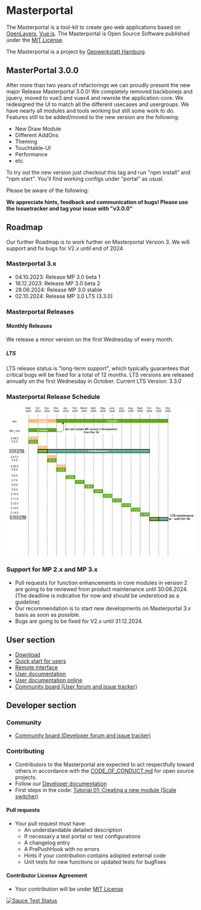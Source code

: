 # Masterportal

The Masterportal is a tool-kit to create geo web applications based on [OpenLayers](https://openlayers.org), [Vue.js](https://vuejs.org/). The Masterportal is Open Source Software published under the [MIT License](https://bitbucket.org/geowerkstatt-hamburg/masterportal/src/dev_vue/License.txt).

The Masterportal is a project by [Geowerkstatt Hamburg](https://www.hamburg.de/geowerkstatt/).

## MasterPortal 3.0.0

After more than two years of refactorings we can proudly present the new major Release Masterportal 3.0.0! We completely removed backbonejs and jquery, moved to vue3 and vuex4 and rewrote the application-core. We redesigned the UI to match all the different usecases and usergroups. We have nearly all modules and tools working but still some work to do. Features still to be added/moved to the new version are the following:

* New Draw Module
* Different AddOns
* Theming
* Touchtable-UI
* Performance
* etc.

To try out the new version just checkout this tag and run "npm install" and "npm start". You'll find working configs under "portal" as usual.

Please be aware of the following:

**We appreciate hints, feedback and communication of bugs! Please use the Issuetracker and tag your issue with "v3.0.0"**

## Roadmap
Our further Roadmap is to work further on Masterportal Version 3. We will support and fix bugs for V2.x until end of 2024.
### Masterportal 3.x
* 04.10.2023: Release MP 3.0 beta 1
* 18.12.2023: Release MP 3.0 beta 2
* 28.06.2024: Release MP 3.0 stable
* 02.10.2024: Release MP 3.0 LTS (3.3.0)
### Masterportal Releases
#### Monthly Releases
We release a minor version on the first Wednesday of every month.
##### LTS
LTS release status is "long-term support", which typically guarantees that critical bugs will be fixed for a total of 12 months.
LTS versions are released annually on the first Wednesday in October.
Current LTS Version: 3.3.0

### Masterportal Release Schedule
<p align="center">
  <img src="./docs/_media/Masterportal-TimeSchedule.svg" alt="Release plan"/>
</p>

### Support for MP 2.x and MP 3.x
* Pull requests for function enhancements in core modules in version 2 are going to be reviewed from product maintenance until 30.06.2024. (The deadline is indicative for now and should be understood as a guideline)
* Our recommendation is to start new developments on Masterportal 3.x basis as soon as possible.
* Bugs are going to be fixed for V2.x until 31.12.2024.

## User section

* [Download](https://bitbucket.org/geowerkstatt-hamburg/masterportal/downloads/)
* [Quick start for users](https://bitbucket.org/geowerkstatt-hamburg/masterportal/src/dev_vue/doc/setup.md)
* [Remote interface](https://bitbucket.org/geowerkstatt-hamburg/masterportal/src/dev_vue/doc/remoteInterface/remoteInterface.md)
* [User documentation](https://bitbucket.org/geowerkstatt-hamburg/masterportal/src/dev_vue/doc/doc.md)
* [User documentation online](https://www.masterportal.org/dokumentation)
* [Community board (User forum and issue tracker)](https://trello.com/c/qajdXkMa/110-willkommen)

## Developer section
### Community
* [Community board (Developer forum and issue tracker)](https://trello.com/c/qajdXkMa/110-willkommen)
### Contributing
* Contributors to the Masterportal are expected to act respectfully toward others in accordance with the [CODE_OF_CONDUCT.md](./CODE_OF_CONDUCT.md) for open source projects.
* Follow our [Developer documentation](doc/devdoc.md)
* First steps in the code: [Tutorial 01: Creating a new module (Scale switcher)](https://bitbucket.org/geowerkstatt-hamburg/masterportal/src/dev_vue/doc/tutorial.md)

#### Pull requests
* Your pull request must have:
    * An understandable detailed description
    * If necessary a test portal or test configurations
    * A changelog entry
    * A PrePushHook with no errors
    * Hints if your contribution contains adopted external code
    * Unit tests for new functions or updated tests for bugfixes

#### Contributor License Agreement
* Your contribution will be under [MIT License](https://bitbucket.org/geowerkstatt-hamburg/masterportal/src/dev_vue/License.txt)


[![Sauce Test Status](https://app.eu-central-1.saucelabs.com/buildstatus/geodatenanwendungen_gv.hamburg.de)](https://app.eu-central-1.saucelabs.com/builds/dfd7abc54af1493091fbeef1b6b48ca6)
